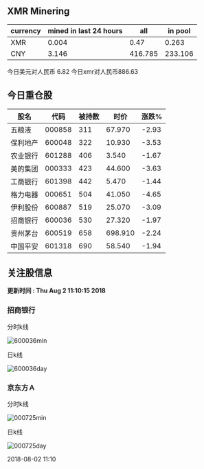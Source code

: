 ## XMR Minering

|currency|mined in last 24 hours|all|in pool|
|---|---|---|---|
|XMR|0.004|0.47|0.263|
|CNY|3.146|416.785|233.106|

今日美元对人民币 6.82	今日xmr对人民币886.63


## 今日重仓股 

|股名|代码|被持数|时价|涨跌%|
|---|---|---|---|---|
|五粮液|000858|311|67.970|-2.93|
|保利地产|600048|322|10.930|-3.53|
|农业银行|601288|406|3.540|-1.67|
|美的集团|000333|423|44.600|-3.63|
|工商银行|601398|442|5.470|-1.44|
|格力电器|000651|504|41.050|-4.65|
|伊利股份|600887|519|25.070|-3.09|
|招商银行|600036|530|27.320|-1.97|
|贵州茅台|600519|658|698.910|-2.24|
|中国平安|601318|690|58.540|-1.94|

## 关注股信息
**更新时间 : Thu Aug  2 11:10:15 2018**
### 招商银行 
分时k线

![600036min](http://image.sinajs.cn/newchart/min/n/sh600036.gif)

日k线

![600036day](http://image.sinajs.cn/newchart/daily/n/sh600036.gif)

### 京东方Ａ 
分时k线

![000725min](http://image.sinajs.cn/newchart/min/n/sz000725.gif)

日k线

![000725day](http://image.sinajs.cn/newchart/daily/n/sz000725.gif)

2018-08-02 11:10